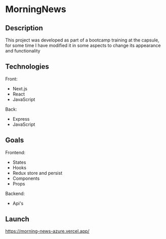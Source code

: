 # MorningNews

## Description
This project was developed as part of a bootcamp training at the capsule, for some time I have modified it in some aspects to change its appearance and functionality

## Technologies

Front:

+ Next.js
+ React
+ JavaScript

Back:

+ Express
+ JavaScript

## Goals

Frontend:

+ States
+ Hooks
+ Redux store and persist
+ Components
+ Props

Backend:

+ Api's 

## Launch

https://morning-news-azure.vercel.app/
